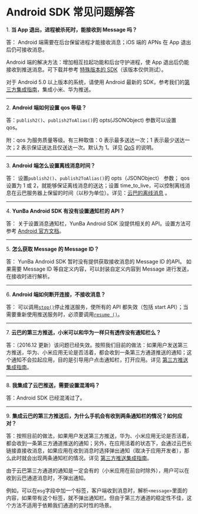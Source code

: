 # Android SDK 常见问题解答


<a name="1"></a>1. **当 App 退出，进程被杀死时，能接收到 Message 吗？**

答： Android 端需要在后台保留进程才能接收消息；iOS 端的 APNs 在 App 退出后仍可接收消息。

Android 端的解决方法：增加相互拉起功能和后台守护进程，使 App 退出后仍能接收到推送消息。可下载并参考 [特殊版本的 SDK](https://raw.githubusercontent.com/yunba/yunba-sdk-releases/master/Android/YunBa-Android-sdk-1.6.3.zip)（该版本仅供测试）。

对于 Android 5.0 以上版本的系统，请使用 Android 最新的 SDK，参考我们的[第三方集成指南](android_sdk_third_part_push.md)，集成小米、华为推送。

---
<a name="2"></a>2. **Android 端如何设置 qos 等级？**

答：`publish2()`、`publish2ToAlias()`的 opts(JSONObject) 参数可以设置 qos。

附：qos 为服务质量等级。有三种取值：0 表示最多送达一次；1 表示最少送达一次；2 表示保证送达且仅送达一次。默认为 1。详见 [QoS](product_kb_qos.md) 的说明。

---
<a name="3"></a>3. **Android 端怎么设置离线消息时间？**

答： 设置`publish2()`、`publish2ToAlias()`的 opts（JSONObject） 参数；
qos 设置为 1 或 2，就能够保证离线消息的送达；设置 time_to_live，可以控制离线消息在云巴服务器上保留的时间（以秒为单位）。详见：[云巴的离线消息](product_kb_offline_message.md) 。

---
<a name="4"></a>4. **YunBa Android SDK 有没有设置通知栏的 API？**

答： 关于设置消息通知栏，YunBa Android SDK 没提供相关的 API。设置方法可参考 [Android 官方文档](http://developer.android.com/guide/topics/ui/notifiers/notifications.html)。


---
<a name="5"></a>5. **怎么获取 Message 的 Message ID？**

答： YunBa Android SDK 暂时没有提供获取接收消息的 Message ID 的API。
如果需要 Message ID 等自定义内容，可以封装自定义内容到 Message 进行发送，在接收时进行解析。

---
<a name="6"></a>6. **Android 端如何断开连接，不接收消息？**

答： 可以调用[`stop()`](android_sdk_api_manual.md#stop)停止推送服务，使所有的 API 都失效（包括 start API）；当需要重新使用推送服务时，必须要调用[`resume ()`](android_sdk_api_manual.md#resume)。

---
<a name="7"></a>7. **云巴的第三方推送，小米可以和华为一样只有透传没有通知栏么？**

答：（2016.12 更新）该问题已经失效。按照我们目前的做法：如果用户发送第三方推送，华为、小米应用无论是否活着，都会收到一条第三方通道推送的通知；这个通知不会拉起应用，目的是引导用户点击通知栏，打开应用。详见 [第三方推送集成指南](android_sdk_third_part_push.md)。

---
<a name="8"></a>8. **我集成了云巴推送，需要设置混淆吗？**

答：Android SDK 已经混淆过了。

---
<a name="9"></a>9. **集成云巴的第三方推送后，为什么手机会有收到两条通知栏的情况？如何应对？**

答：按照目前的做法，如果用户发送第三方推送，华为、小米应用无论是否活着，都会收到一条第三方通道推送的通知；另外，在应用活着的状态下，会通过云巴长链接直接收消息，如果应用在收到消息时选择弹出通知（取决于应用开发者），那么此时就会出现两条通知栏的情况。详见 [第三方推送集成指南](android_sdk_third_part_push.md)。

由于云巴第三方通道的通知是一定会有的（小米应用在前台时除外），用户可以在收到云巴通道消息时，不弹出通知。

例如，可以在`msg`字段中加一个标签，客户端收到消息时，解析`<message>`里面的内容，如果带有这个标签，就不弹出通知栏。但由于第三方通道的稳定性不佳，这个方法不适用于依赖我们通道的实时性的场景。
